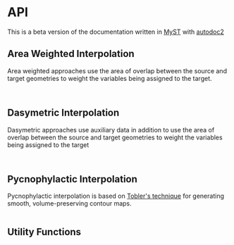# API 

This is a beta version of the documentation written in [MyST](https://myst-parser.readthedocs.io/en/latest/index.html) with [autodoc2](https://sphinx-autodoc2.readthedocs.io/en/latest/quickstart.html)

## Area Weighted Interpolation

Area weighted approaches use the area of overlap between the source and target geometries to weight the variables being assigned to the target.

```{autodoc2-summary}  tobler.area_weighted.area_interpolate.area_interpolate
```

```{autodoc2-summary}  tobler.area_weighted.area_join.area_join
```

## Dasymetric Interpolation

Dasymetric approaches use auxiliary data in addition to use the area of overlap
between the source and target geometries to weight the variables being assigned
to the target

```{autodoc2-summary}  tobler.dasymetric.raster_tools.extract_raster_features
```

```{autodoc2-summary}  tobler.dasymetric.masked_area_interpolate.masked_area_interpolate
```

## Pycnophylactic Interpolation

Pycnophylactic interpolation is based on
[Tobler's technique](https://www.tandfonline.com/doi/abs/10.1080/01621459.1979.10481647)
for generating smooth, volume-preserving contour maps.

```{autodoc2-summary}  tobler.pycno.pycno.pycno_interpolate
```

## Utility Functions

```{autodoc2-summary}  tobler.util.util.h3fy
```

```{autodoc2-summary}  tobler.util.util.circumradius
```